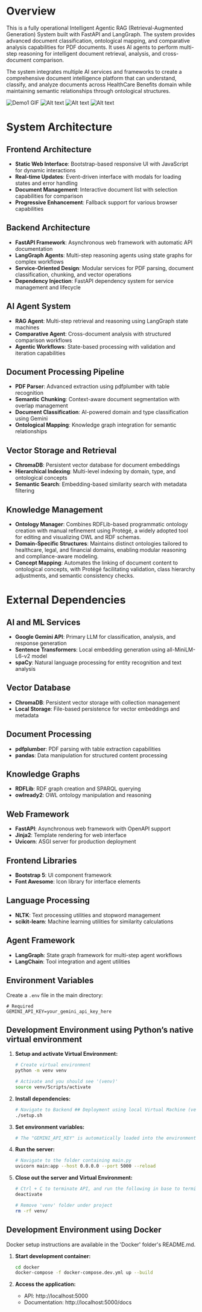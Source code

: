 # Overview

This is a fully operational Intelligent Agentic RAG (Retrieval-Augmented Generation) System built with FastAPI and LangGraph. The system provides advanced document classification, ontological mapping, and comparative analysis capabilities for PDF documents. It uses AI agents to perform multi-step reasoning for intelligent document retrieval, analysis, and cross-document comparison.

The system integrates multiple AI services and frameworks to create a comprehensive document intelligence platform that can understand, classify, and analyze documents across HealthCare Benefits domain while maintaining semantic relationships through ontological structures.

![Demo1 GIF](./media/Recording_Walkthru.gif)
![Alt text](./media/Screenshot1.jpg)
![Alt text](./media/Screenshot2.jpg)
![Alt text](./media/Screenshot3.jpg)


# System Architecture

## Frontend Architecture
- **Static Web Interface**: Bootstrap-based responsive UI with JavaScript for dynamic interactions
- **Real-time Updates**: Event-driven interface with modals for loading states and error handling
- **Document Management**: Interactive document list with selection capabilities for comparison
- **Progressive Enhancement**: Fallback support for various browser capabilities

## Backend Architecture
- **FastAPI Framework**: Asynchronous web framework with automatic API documentation
- **LangGraph Agents**: Multi-step reasoning agents using state graphs for complex workflows
- **Service-Oriented Design**: Modular services for PDF parsing, document classification, chunking, and vector operations
- **Dependency Injection**: FastAPI dependency system for service management and lifecycle

## AI Agent System
- **RAG Agent**: Multi-step retrieval and reasoning using LangGraph state machines
- **Comparative Agent**: Cross-document analysis with structured comparison workflows
- **Agentic Workflows**: State-based processing with validation and iteration capabilities

## Document Processing Pipeline
- **PDF Parser**: Advanced extraction using pdfplumber with table recognition
- **Semantic Chunking**: Context-aware document segmentation with overlap management
- **Document Classification**: AI-powered domain and type classification using Gemini
- **Ontological Mapping**: Knowledge graph integration for semantic relationships

## Vector Storage and Retrieval
- **ChromaDB**: Persistent vector database for document embeddings
- **Hierarchical Indexing**: Multi-level indexing by domain, type, and ontological concepts
- **Semantic Search**: Embedding-based similarity search with metadata filtering

## Knowledge Management
- **Ontology Manager**: Combines RDFLib-based programmatic ontology creation with manual refinement using Protégé, a widely adopted tool for editing and visualizing OWL and RDF schemas.
- **Domain-Specific Structures**: Maintains distinct ontologies tailored to healthcare, legal, and financial domains, enabling modular reasoning and compliance-aware modeling.
- **Concept Mapping**: Automates the linking of document content to ontological concepts, with Protégé facilitating validation, class hierarchy adjustments, and semantic consistency checks.


# External Dependencies

## AI and ML Services
- **Google Gemini API**: Primary LLM for classification, analysis, and response generation
- **Sentence Transformers**: Local embedding generation using all-MiniLM-L6-v2 model
- **spaCy**: Natural language processing for entity recognition and text analysis

## Vector Database
- **ChromaDB**: Persistent vector storage with collection management
- **Local Storage**: File-based persistence for vector embeddings and metadata

## Document Processing
- **pdfplumber**: PDF parsing with table extraction capabilities
- **pandas**: Data manipulation for structured content processing

## Knowledge Graphs
- **RDFLib**: RDF graph creation and SPARQL querying
- **owlready2**: OWL ontology manipulation and reasoning

## Web Framework
- **FastAPI**: Asynchronous web framework with OpenAPI support
- **Jinja2**: Template rendering for web interface
- **Uvicorn**: ASGI server for production deployment

## Frontend Libraries
- **Bootstrap 5**: UI component framework
- **Font Awesome**: Icon library for interface elements

## Language Processing
- **NLTK**: Text processing utilities and stopword management
- **scikit-learn**: Machine learning utilities for similarity calculations

## Agent Framework
- **LangGraph**: State graph framework for multi-step agent workflows
- **LangChain**: Tool integration and agent utilities


## Environment Variables

Create a `.env` file in the main directory:

```env
# Required
GEMINI_API_KEY=your_gemini_api_key_here

```


## Development Environment using Python’s native virtual environment

1. **Setup and activate Virtual Environment:**
   ```bash
   # Create virtual environment
   python -m venv venv

   # Activate and you should see '(venv)'
   source venv/Scripts/activate
   ```

2. **Install dependencies:**
   ```bash
   # Navigate to Backend ## Deployment using local Virtual Machine (venv)folder
   ./setup.sh
   ```

3. **Set environment variables:**
   ```bash
   # The "GEMINI_API_KEY" is automatically loaded into the environment from the .env file via python-dotenv, so manual declaration is not required.
   ```

4. **Run the server:**
   ```bash
   # Navigate to the folder containing main.py
   uvicorn main:app --host 0.0.0.0 --port 5000 --reload
   ```

5. **Close out the server and Virtual Environment:**
   ```bash
   # Ctrl + C to terminate API, and run the following in base to terminate virtual envorment
   deactivate

   # Remove 'venv' folder under project
   rm -rf venv/
   ```



## Development Environment using Docker
Docker setup instructions are available in the 'Docker' folder's README.md.

1. **Start development container:**
   ```bash
   cd docker
   docker-compose -f docker-compose.dev.yml up --build
   ```

2. **Access the application:**
   - API: http://localhost:5000
   - Documentation: http://localhost:5000/docs



